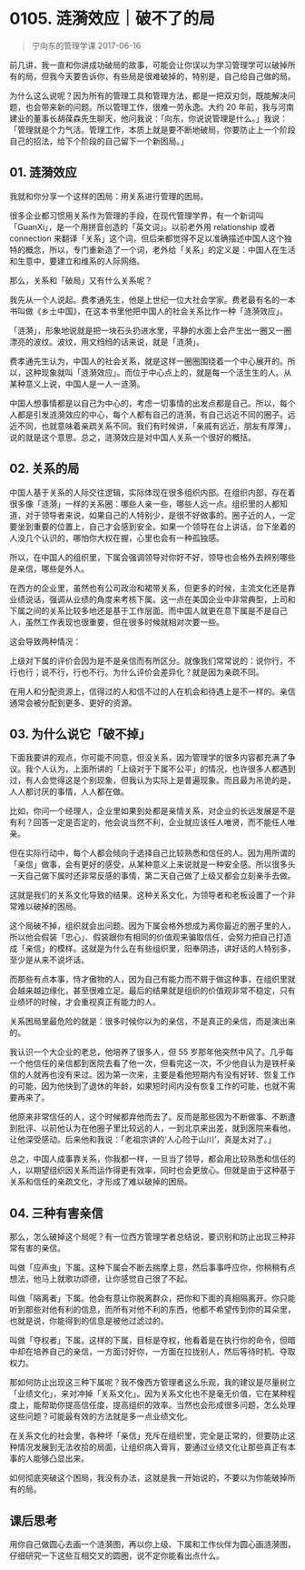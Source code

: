 # 0105. 涟漪效应｜破不了的局
> 宁向东的管理学课
2017-06-16

前几讲，我一直和你讲成功破局的故事，可能会让你误以为学习管理学可以破掉所有的局，但我今天要告诉你，有些局是很难破掉的，特别是，自己给自己做的局。

为什么这么说呢？因为所有的管理工具和管理方法，都是一把双刃剑，既能解决问题，也会带来新的问题。所以管理工作，很难一劳永逸。大约 20 年前，我与河南建业的董事长胡葆森先生聊天，他问我说：「向东，你说说管理是什么。」我说：「管理就是个力气活。管理工作，本质上就是要不断地破局，你要防止上一个阶段自己的招法，给下个阶段的自己留下一个新困局。」

## 01. 涟漪效应

我就和你分享一个这样的困局：用关系进行管理的困局。

很多企业都习惯用关系作为管理的手段，在现代管理学界，有一个新词叫「GuanXi」，是一个用拼音创造的「英文词」。以前老外用 relationship 或者 connection 来翻译「关系」这个词，但后来都觉得不足以准确描述中国人这个独特的概念，所以，专门重新造了一个词，老外给「关系」的定义是：中国人在生活和生意中，要建立和维系的人际网络。

那么，关系和「破局」又有什么关系呢？

我先从一个人说起。费孝通先生，他是上世纪一位大社会学家。费老最有名的一本书叫做《乡土中国》，在这本书里他把中国人的社会关系比作一种「涟漪效应」。

「涟漪」，形象地说就是把一块石头扔进水里，平静的水面上会产生出一圈又一圈漂亮的波纹。波纹，用文绉绉的话来说，就是「涟漪」。

费孝通先生认为，中国人的社会关系，就是这样一圈圈围绕着一个中心展开的。所以，这种现象就叫「涟漪效应」。而位于中心点上的，就是每一个活生生的人。从某种意义上说，中国人是一人一涟漪。

中国人想事情都是以自己为中心的，考虑一切事情的出发点都是自己。所以，每个人都是引发涟漪效应的中心，每个人都有自己的涟漪，有自己远近不同的圈子。远近不同，也就意味着亲疏关系不同。我们有时候讲，「亲戚有远近，朋友有厚薄」，说的就是这个意思。总之，涟漪效应是对中国人关系一个很好的概括。

## 02. 关系的局

中国人基于关系的人际交往逻辑，实际体现在很多组织内部。在组织内部，存在着很多像「涟漪」一样的关系圈：哪些人亲一些，哪些人远一点。组织里的人都知道，对于领导者来说，如果自己的人特别少，是很不好做事的。圈子近的人，一定要坐到重要的位置上，自己才会感到安全。如果一个领导在台上讲话，台下坐着的人没几个认识的，哪怕你大权在握，心里也会有一种孤独感。

所以，在中国人的组织里，下属会强调领导对你好不好，领导也会格外去辨别哪些是亲信，哪些是外人。

在西方的企业里，虽然也有公司政治和裙带关系，但更多的时候，主流文化还是靠业绩说话，强调从业绩的角度来考核下属。这一点在美国企业中非常典型，上司和下属之间的关系比较多地还是基于工作层面。而中国人就更在意下属是不是自己人，虽然工作表现也很重要，但在很多时候就相对次要一些。

这会导致两种情况：

上级对下属的评价会因为是不是亲信而有所区分。就像我们常常说的：说你行，不行也行；说不行，行也不行。为什么评价会差异化？就是因为亲疏不同。

在用人和分配资源上，信得过的人和信不过的人在机会和待遇上是不一样的。亲信通常会被分配到更多、更好的资源。

## 03. 为什么说它「破不掉」

下面我要讲的观点，你可能不同意，但没关系，因为管理学的很多内容都充满了争议。我个人认为，上面所讲的「上级对于下属不公平」的情况，也许很多人都遇到过，有人会觉得这是个别现象，但我认为实际上是普遍现象。而且最为吊诡的是，人人都讨厌的事情，人人都在做。

比如，你问一个经理人，企业里如果到处都是亲情关系，对企业的长远发展是不是有利？回答一定是否定的，他会说当然不利，企业就应该任人唯贤，而不能任人唯亲。

但在实际行动中，每个人都会倾向于选择自己比较熟悉和信任的人。因为用所谓的「亲信」做事，会有更好的感受，从某种意义上来说就是一种安全感。所以很多头一天自己做下属时还非常反感的事情，第二天自己做了上级又都会立刻亲手去做。

这就是我们的关系文化导致的结果。这种关系文化，为领导者和老板设置了一个非常难以破掉的困局。

这个局破不掉，组织就会出问题。因为下属会格外想成为离你最近的圈子里的人，所以他会假装「忠心」、假装跟你有相同的价值观来骗取信任，会努力把自己打造成「亲信」的模样。这就是为什么在有些组织里，阳奉阴违，讲好话的人特别多，至少是从来不说坏话。

而那些有点本事，恃才傲物的人，因为自己有能力而不屑于做这种事，在组织里就会越来越边缘化，甚至很难立足。最后的结果就是组织的价值观非常不稳定，只有业绩坏的时候，才会重视真正有能力的人。

关系困局里最危险的就是：很多时候你以为的亲信，不是真正的亲信，而是演出来的。

我认识一个大企业的老总，他培养了很多人，但 55 岁那年他突然中风了。几乎每一个他信任的亲信都到医院去看了他一次，但看完这一次，不少他自认为是铁杆亲信的人就再也没有来过。因为第一次来，主要是看他短期内有没有好转、恢复工作的可能，因为他快到了退休的年龄，如果短时间内没有恢复工作的可能，也就不需要再来了。

他原来非常信任的人，这个时候都弃他而去了。反而是那些因为不断做事、不断遭到批评、以前他认为在他圈子里比较远的人，一到北京来出差，就到医院来看他，让他深受感动。后来他和我说：「老祖宗讲的‘人心险于山川’，真是太对了。」

总之，中国人成事靠关系，你我都一样，一旦当了领导，都会用比较熟悉和信任的人，以期望组织因关系而运作得更有效率，同时也会更放心。但就是由于这种基于关系和信任的亲疏文化，才形成了难以破掉的困局。

## 04. 三种有害亲信

那么，怎么破掉这个局呢？有一位西方管理学者总结说，要识别和防止出现三种非常有害的亲信。

叫做「应声虫」下属。这种下属会不断去揣摩上意，然后事事呼应你，你稍稍有点想法，他马上就歌功颂德，让你感觉自己很了不起。

叫做「隔离者」下属。他会有意让你脱离群众，把你和下面的真相隔离开。你只能听到那些对他有利的信息，而所有对他不利的东西，他都不希望传到你的耳朵里，也就是说，你能得到的信息是被他过滤过的。

叫做「夺权者」下属。这样的下属，目标是夺权，他看着是在执行你的命令，但暗中却在培养自己的亲信，一方面讨好你，一方面在拉拢别人，然后等待时机、夺取权力。

那如何防止出现这三种下属呢？我不像西方管理者这么乐观，我的建议是尽量树立「业绩文化」，来对冲掉「关系文化」。因为关系文化也不是毫无价值，它在某种程度上，能帮助你提高信任度，提高组织的效率。当然也会形成很多问题，怎么处理这些问题？可能最有效的方法就是多一点业绩文化。

在关系文化的社会里，各种坏「亲信」充斥在组织里，完全是正常的，但要防止这种情况发展到无法收拾的局面，让组织病入膏肓，要通过业绩文化让那些真正有本事的人能够凸显出来。

如何彻底突破这个困局，我没有办法，这就是我一开始说的，不要以为你能破掉所有的局。

## 课后思考

用你自己做圆心去画一个涟漪图，再以你上级、下属和工作伙伴为圆心画涟漪图，仔细研究一下这些互相交叉的圆圈，说不定你能看出点什么。

